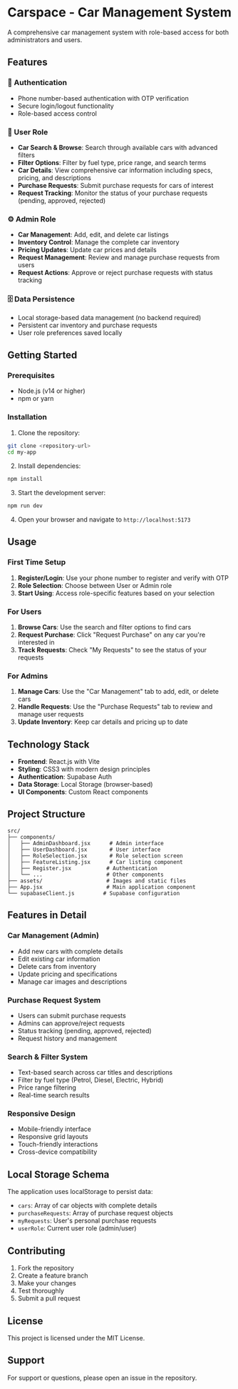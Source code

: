 # Carspace - Car Management System

A comprehensive car management system with role-based access for both administrators and users.

## Features

### 🔐 Authentication
- Phone number-based authentication with OTP verification
- Secure login/logout functionality
- Role-based access control

### 👤 User Role
- **Car Search & Browse**: Search through available cars with advanced filters
- **Filter Options**: Filter by fuel type, price range, and search terms
- **Car Details**: View comprehensive car information including specs, pricing, and descriptions
- **Purchase Requests**: Submit purchase requests for cars of interest
- **Request Tracking**: Monitor the status of your purchase requests (pending, approved, rejected)

### ⚙️ Admin Role
- **Car Management**: Add, edit, and delete car listings
- **Inventory Control**: Manage the complete car inventory
- **Pricing Updates**: Update car prices and details
- **Request Management**: Review and manage purchase requests from users
- **Request Actions**: Approve or reject purchase requests with status tracking

### 🗄️ Data Persistence
- Local storage-based data management (no backend required)
- Persistent car inventory and purchase requests
- User role preferences saved locally

## Getting Started

### Prerequisites
- Node.js (v14 or higher)
- npm or yarn

### Installation

1. Clone the repository:
```bash
git clone <repository-url>
cd my-app
```

2. Install dependencies:
```bash
npm install
```

3. Start the development server:
```bash
npm run dev
```

4. Open your browser and navigate to `http://localhost:5173`

## Usage

### First Time Setup
1. **Register/Login**: Use your phone number to register and verify with OTP
2. **Role Selection**: Choose between User or Admin role
3. **Start Using**: Access role-specific features based on your selection

### For Users
1. **Browse Cars**: Use the search and filter options to find cars
2. **Request Purchase**: Click "Request Purchase" on any car you're interested in
3. **Track Requests**: Check "My Requests" to see the status of your requests

### For Admins
1. **Manage Cars**: Use the "Car Management" tab to add, edit, or delete cars
2. **Handle Requests**: Use the "Purchase Requests" tab to review and manage user requests
3. **Update Inventory**: Keep car details and pricing up to date

## Technology Stack

- **Frontend**: React.js with Vite
- **Styling**: CSS3 with modern design principles
- **Authentication**: Supabase Auth
- **Data Storage**: Local Storage (browser-based)
- **UI Components**: Custom React components

## Project Structure

```
src/
├── components/
│   ├── AdminDashboard.jsx      # Admin interface
│   ├── UserDashboard.jsx       # User interface
│   ├── RoleSelection.jsx       # Role selection screen
│   ├── FeatureListing.jsx      # Car listing component
│   ├── Register.jsx           # Authentication
│   └── ...                    # Other components
├── assets/                    # Images and static files
├── App.jsx                    # Main application component
└── supabaseClient.js         # Supabase configuration
```

## Features in Detail

### Car Management (Admin)
- Add new cars with complete details
- Edit existing car information
- Delete cars from inventory
- Update pricing and specifications
- Manage car images and descriptions

### Purchase Request System
- Users can submit purchase requests
- Admins can approve/reject requests
- Status tracking (pending, approved, rejected)
- Request history and management

### Search & Filter System
- Text-based search across car titles and descriptions
- Filter by fuel type (Petrol, Diesel, Electric, Hybrid)
- Price range filtering
- Real-time search results

### Responsive Design
- Mobile-friendly interface
- Responsive grid layouts
- Touch-friendly interactions
- Cross-device compatibility

## Local Storage Schema

The application uses localStorage to persist data:

- `cars`: Array of car objects with complete details
- `purchaseRequests`: Array of purchase request objects
- `myRequests`: User's personal purchase requests
- `userRole`: Current user role (admin/user)

## Contributing

1. Fork the repository
2. Create a feature branch
3. Make your changes
4. Test thoroughly
5. Submit a pull request

## License

This project is licensed under the MIT License.

## Support

For support or questions, please open an issue in the repository.
